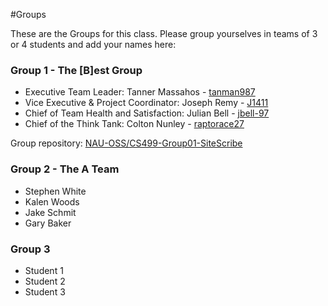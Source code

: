 #Groups

These are the Groups for this class. Please group yourselves in teams of 3 or 4 students and add your names here:

### Group 1 - The [B]est Group
+ Executive Team Leader: Tanner Massahos - [tanman987](https://github.com/tanman987)
+ Vice Executive & Project Coordinator: Joseph Remy - [J1411](https://github.com/J1411)
+ Chief of Team Health and Satisfaction: Julian Bell - [jbell-97](https://github.com/jbell-97)
+ Chief of the Think Tank: Colton Nunley - [raptorace27](https://github.com/raptorace27)

Group repository: [NAU-OSS/CS499-Group01-SiteScribe](https://github.com/NAU-OSS/CS499-Group01-SiteScribe)

### Group 2 - The A Team
* Stephen White
* Kalen Woods
* Jake Schmit
* Gary Baker 

### Group 3
* Student 1
* Student 2
* Student 3
